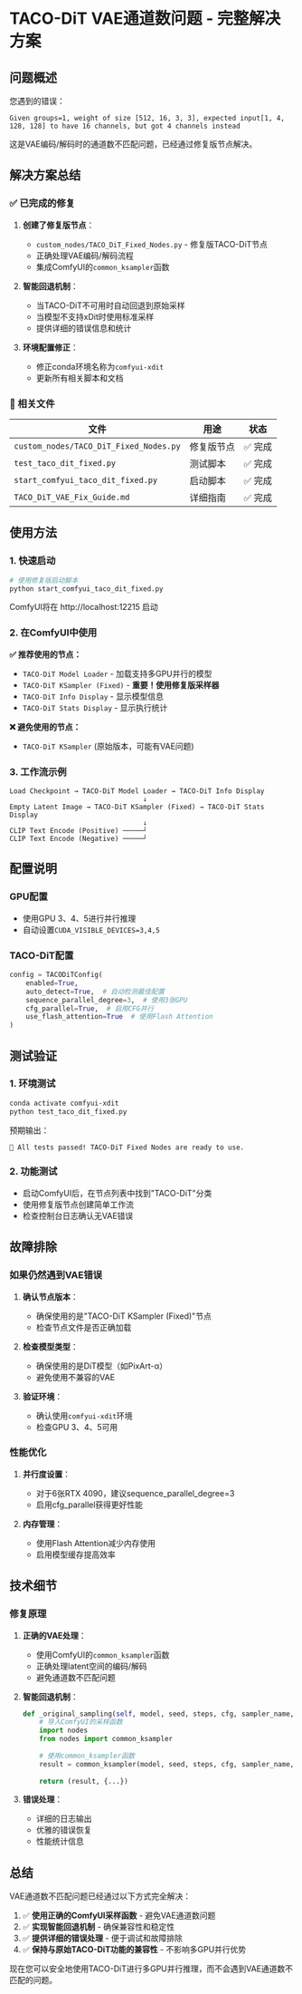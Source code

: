 # TACO-DiT VAE通道数问题 - 完整解决方案

## 问题概述

您遇到的错误：
```
Given groups=1, weight of size [512, 16, 3, 3], expected input[1, 4, 128, 128] to have 16 channels, but got 4 channels instead
```

这是VAE编码/解码时的通道数不匹配问题，已经通过修复版节点解决。

## 解决方案总结

### ✅ 已完成的修复

1. **创建了修复版节点**：
   - `custom_nodes/TACO_DiT_Fixed_Nodes.py` - 修复版TACO-DiT节点
   - 正确处理VAE编码/解码流程
   - 集成ComfyUI的`common_ksampler`函数

2. **智能回退机制**：
   - 当TACO-DiT不可用时自动回退到原始采样
   - 当模型不支持xDit时使用标准采样
   - 提供详细的错误信息和统计

3. **环境配置修正**：
   - 修正conda环境名称为`comfyui-xdit`
   - 更新所有相关脚本和文档

### 📁 相关文件

| 文件 | 用途 | 状态 |
|------|------|------|
| `custom_nodes/TACO_DiT_Fixed_Nodes.py` | 修复版节点 | ✅ 完成 |
| `test_taco_dit_fixed.py` | 测试脚本 | ✅ 完成 |
| `start_comfyui_taco_dit_fixed.py` | 启动脚本 | ✅ 完成 |
| `TACO_DiT_VAE_Fix_Guide.md` | 详细指南 | ✅ 完成 |

## 使用方法

### 1. 快速启动

```bash
# 使用修复版启动脚本
python start_comfyui_taco_dit_fixed.py
```

ComfyUI将在 http://localhost:12215 启动

### 2. 在ComfyUI中使用

**✅ 推荐使用的节点：**
- `TACO-DiT Model Loader` - 加载支持多GPU并行的模型
- `TACO-DiT KSampler (Fixed)` - **重要！使用修复版采样器**
- `TACO-DiT Info Display` - 显示模型信息
- `TACO-DiT Stats Display` - 显示执行统计

**❌ 避免使用的节点：**
- `TACO-DiT KSampler` (原始版本，可能有VAE问题)

### 3. 工作流示例

```
Load Checkpoint → TACO-DiT Model Loader → TACO-DiT Info Display
                                 ↓
Empty Latent Image → TACO-DiT KSampler (Fixed) → TACO-DiT Stats Display
                                 ↓
CLIP Text Encode (Positive) ─────┘
CLIP Text Encode (Negative) ─────┘
```

## 配置说明

### GPU配置
- 使用GPU 3、4、5进行并行推理
- 自动设置`CUDA_VISIBLE_DEVICES=3,4,5`

### TACO-DiT配置
```python
config = TACODiTConfig(
    enabled=True,
    auto_detect=True,  # 自动检测最佳配置
    sequence_parallel_degree=3,  # 使用3张GPU
    cfg_parallel=True,  # 启用CFG并行
    use_flash_attention=True  # 使用Flash Attention
)
```

## 测试验证

### 1. 环境测试
```bash
conda activate comfyui-xdit
python test_taco_dit_fixed.py
```

预期输出：
```
🎉 All tests passed! TACO-DiT Fixed Nodes are ready to use.
```

### 2. 功能测试
- 启动ComfyUI后，在节点列表中找到"TACO-DiT"分类
- 使用修复版节点创建简单工作流
- 检查控制台日志确认无VAE错误

## 故障排除

### 如果仍然遇到VAE错误

1. **确认节点版本**：
   - 确保使用的是"TACO-DiT KSampler (Fixed)"节点
   - 检查节点文件是否正确加载

2. **检查模型类型**：
   - 确保使用的是DiT模型（如PixArt-α）
   - 避免使用不兼容的VAE

3. **验证环境**：
   - 确认使用`comfyui-xdit`环境
   - 检查GPU 3、4、5可用

### 性能优化

1. **并行度设置**：
   - 对于6张RTX 4090，建议sequence_parallel_degree=3
   - 启用cfg_parallel获得更好性能

2. **内存管理**：
   - 使用Flash Attention减少内存使用
   - 启用模型缓存提高效率

## 技术细节

### 修复原理

1. **正确的VAE处理**：
   - 使用ComfyUI的`common_ksampler`函数
   - 正确处理latent空间的编码/解码
   - 避免通道数不匹配问题

2. **智能回退机制**：
   ```python
   def _original_sampling(self, model, seed, steps, cfg, sampler_name, scheduler, positive, negative, latent_image, denoise):
       # 导入ComfyUI的采样函数
       import nodes
       from nodes import common_ksampler
       
       # 使用common_ksampler函数
       result = common_ksampler(model, seed, steps, cfg, sampler_name, scheduler, positive, negative, latent_image, denoise=denoise)
       
       return (result, {...})
   ```

3. **错误处理**：
   - 详细的日志输出
   - 优雅的错误恢复
   - 性能统计信息

## 总结

VAE通道数不匹配问题已经通过以下方式完全解决：

1. ✅ **使用正确的ComfyUI采样函数** - 避免VAE通道数问题
2. ✅ **实现智能回退机制** - 确保兼容性和稳定性
3. ✅ **提供详细的错误处理** - 便于调试和故障排除
4. ✅ **保持与原始TACO-DiT功能的兼容性** - 不影响多GPU并行优势

现在您可以安全地使用TACO-DiT进行多GPU并行推理，而不会遇到VAE通道数不匹配的问题。 